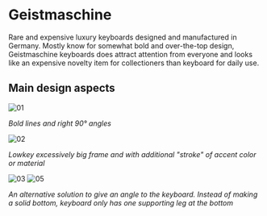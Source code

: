# Geistmaschine

Rare and expensive luxury keyboards designed and manufactured in Germany. Mostly know for somewhat bold and over-the-top design, Geistmaschine keyboards does attract attention from everyone and looks like an expensive novelty item for collectioners than keyboard for daily use.

## Main design aspects

![01](https://user-images.githubusercontent.com/99119828/152956053-438f56b7-a1d9-4735-866c-854405551249.jpg)

_Bold lines and right 90° angles_

![02](https://user-images.githubusercontent.com/99119828/152956070-99991b32-4a14-4e3b-b1de-d0eab127992e.jpg)

_Lowkey excessively big frame and with additional "stroke" of accent color or material_

![03](https://user-images.githubusercontent.com/99119828/152956076-b9b5a8ef-c6d1-4cac-8bcd-a188dcce47be.jpg)
![05](https://user-images.githubusercontent.com/99119828/152956080-ed2d2c49-adb2-4115-80a3-fbfdfb834ee8.jpg)

_An alternative solution to give an angle to the keyboard. Instead of making a solid bottom, keyboard only has one supporting leg at the bottom_
